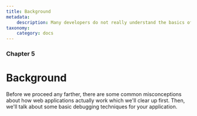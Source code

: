 ```yaml
---
title: Background
metadata:
    description: Many developers do not really understand the basics of how HTTP and web applications work.  This guide attempts to clarify some common misconceptions.
taxonomy:
    category: docs
---
```


### Chapter 5

# Background

Before we proceed any farther, there are some common misconceptions about how web applications actually work which we'll clear up first.  Then, we'll talk about some basic debugging techniques for your application.
